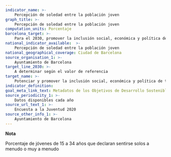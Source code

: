 ```yaml
---
indicator_name: >-
    Percepción de soledad entre la población joven
graph_title: >-
    Percepción de soledad entre la población joven
computation_units: Porcentaje
barcelona_target: >-
    Para el 2030, promover la inclusión social, económica y política de todas las personas
national_indicator_available:  >-
    Percepción de soledad entre la población joven
national_geographical_coverage: Ciudad de Barcelona 
source_organisation_1: >-
    Ayuntamiento de Barcelona
target_line_2030: >-
    A determinar según el valor de referencia
target_name: >-
    Potenciar y promover la inclusión social, económica y política de todas las personas, independientemente de su edad, sexo, discapacidad, raza, etnia, origen, religión, situación económica u otra condición
indicator_definition:
goal_meta_link_text: Metadatos de los Objetivos de Desarrollo Sostenible de las Naciones Unidas (pdf 894kB)
source_periodicity_1: >-
    Datos disponibles cada año
source_url_text_1: >-
    Encuesta a la Juventud 2020
source_other_info_1: >-
    Ayuntamiento de Barcelona
---
```

**Nota**

Porcentaje de jóvenes de 15 a 34 años que declaran sentirse solos a menudo o muy a menudo

